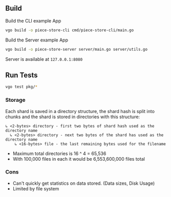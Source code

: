 ## Build

Build the CLI example App
```BASH
vgo build -o piece-store-cli cmd/piece-store-cli/main.go
```

Build the Server example App
```BASH
vgo build -o piece-store-server server/main.go server/utils.go
```
Server is available at `127.0.0.1:8080`


## Run Tests

```BASH
vgo test pkg/*
```

### Storage
Each shard is saved in a directory structure, the shard hash is split into chunks and the shard is stored in directories with this structure:

```
↳ <2-bytes> directory - first two bytes of shard hash used as the directory name
  ↳ <2-bytes> directory - next two bytes of the shard has used as the directory name
    ↳ <16-bytes> file - the last remaining bytes used for the filename
```

- Maximum total directories is 16 ^ 4 = 65,536
- With 100,000 files in each it would be 6,553,600,000 files total

### Cons
- Can't quickly get statistics on data stored. (Data sizes, Disk Usage)
- Limited by file system
